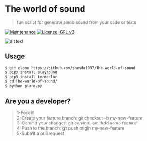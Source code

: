 # The world of sound
> fun script for generate piano sound from your code or texts

[![Maintenance](https://img.shields.io/badge/Maintained%3F-yes-green.svg)](https://GitHub.com/Naereen/StrapDown.js/graphs/commit-activity)
[![License: GPL v3](https://img.shields.io/badge/License-GPLv3-blue.svg)](https://www.gnu.org/licenses/gpl-3.0)

![alt text](https://raw.githubusercontent.com/kiahamedi/The-world-of-sound/master/wallpaper.jpg)


## Usage
```bash
$ git clone https://github.com/sheyda1997/The-world-of-sound
$ pip3 install playsound
$ pip3 install termcolor
$ cd The-world-of-sound/
$ python piano.py
```


## Are you a developer?
> 1-Fork it!</br>
> 2-Create your feature branch: git checkout -b my-new-feature</br>
> 3-Commit your changes: git commit -am 'Add some feature'</br>
> 4-Push to the branch: git push origin my-new-feature</br>
> 5-Submit a pull request</br>
